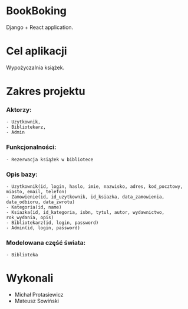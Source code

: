# BookBoking
  Django + React application.

# Cel aplikacji
  Wypożyczalnia książek.

# Zakres projektu
  ### Aktorzy:
    - Uzytkownik,
    - Bibliotekarz,
    - Admin

  ### Funkcjonalności:
    - Rezerwacja książek w bibliotece

  ### Opis bazy:
    - Uzytkownik(id, login, haslo, imie, nazwisko, adres, kod_pocztowy, miasto, email, telefon)
    - Zamowienie(id, id_uzytkownik, id_ksiazka, data_zamowienia, data_odbioru, data_zwrotu)
    - Kategoria(id, name)
    - Ksiazka(id, id_kategoria, isbn, tytul, autor, wydawnictwo, rok_wydania, opis)
    - Bibliotekarz(id, login, password)
    - Admin(id, login, password)

  ### Modelowana część świata:
    - Biblioteka

# Wykonali
  - Michał Protasiewicz
  - Mateusz Sowiński
